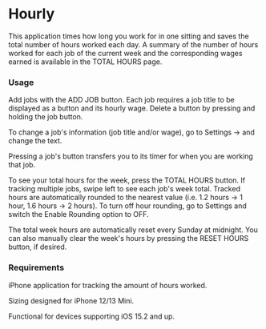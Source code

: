 # Hourly

This application times how long you work for in one sitting and saves the total number of hours worked each day.
A summary of the number of hours worked for each job of the current week and the corresponding wages earned is
available in the TOTAL HOURS page.

### Usage

Add jobs with the ADD JOB button. Each job requires a job title to be displayed as a button and its hourly wage.
Delete a button by pressing and holding the job button.

To change a job's information (job title and/or wage), go to Settings -> <job number> and change the text.

Pressing a job's button transfers you to its timer for when you are working that job.

To see your total hours for the week, press the TOTAL HOURS button. If tracking multiple jobs, swipe left to see
each job's week total. Tracked hours are automatically rounded to the nearest value (i.e. 1.2 hours -> 1 hour, 1.6
hours -> 2 hours). To turn off hour rounding, go to Settings and switch the Enable Rounding option to OFF.

The total week hours are automatically reset every Sunday at midnight. You can also manually clear the week's hours by
pressing the RESET HOURS button, if desired.

### Requirements

iPhone application for tracking the amount of hours worked.

Sizing designed for iPhone 12/13 Mini.

Functional for devices supporting iOS 15.2 and up.
